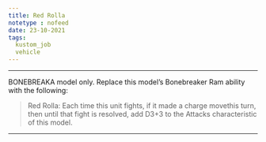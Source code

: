 ```yaml
---
title: Red Rolla
notetype : nofeed
date: 23-10-2021
tags:
  kustom_job
  vehicle
---
```


---

BONEBREAKA model only. Replace this model’s Bonebreaker Ram ability with the following: 
>Red Rolla: Each time this unit fights, if it made a charge movethis turn, then until that fight is resolved, add D3+3 to the Attacks characteristic of this model.

---